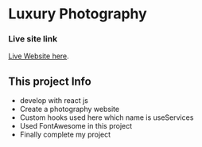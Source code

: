 # Luxury Photography

### Live site link

[Live Website here](photography-212d6.web.app).

## This project Info

- develop with react js
- Create a photography website
- Custom hooks used here which name is useServices
- Used FontAwesome in this project
- Finally complete my project
